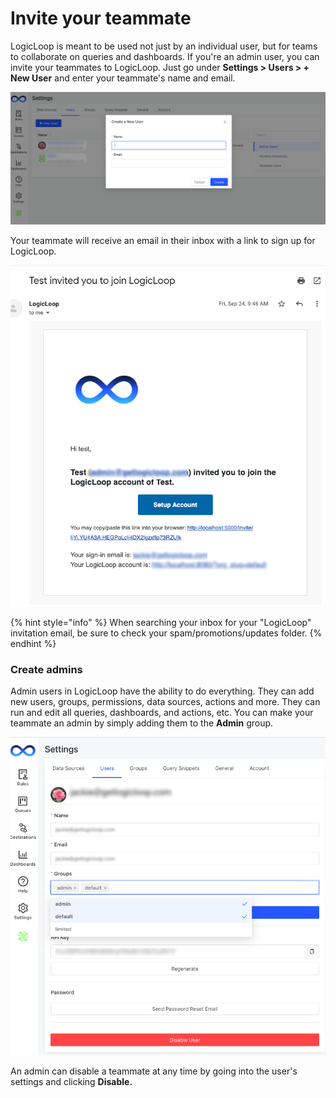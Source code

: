 # Invite your teammate

LogicLoop is meant to be used not just by an individual user, but for teams to collaborate on queries and dashboards. If you're an admin user, you can invite your teammates to LogicLoop. Just go under **Settings > Users > + New User** and enter your teammate's name and email.

![](<../.gitbook/assets/Untitled (73).png>)

Your teammate will receive an email in their inbox with a link to sign up for LogicLoop.

![](<../.gitbook/assets/Untitled (74).png>)

{% hint style="info" %}
When searching your inbox for your "LogicLoop" invitation email, be sure to check your spam/promotions/updates folder.
{% endhint %}

### Create admins

Admin users in LogicLoop have the ability to do everything. They can add new users, groups, permissions, data sources, actions and more. They can run and edit all queries, dashboards, and actions, etc. You can make your teammate an admin by simply adding them to the **Admin** group.

![](<../.gitbook/assets/Untitled (78).png>)

An admin can disable a teammate at any time by going into the user's settings and clicking **Disable.**
